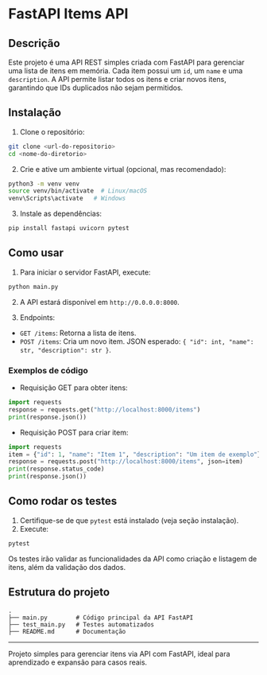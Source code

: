 # FastAPI Items API

## Descrição

Este projeto é uma API REST simples criada com FastAPI para gerenciar uma lista de itens em memória. Cada item possui um `id`, um `name` e uma `description`. A API permite listar todos os itens e criar novos itens, garantindo que IDs duplicados não sejam permitidos.

## Instalação

1. Clone o repositório:

```bash
git clone <url-do-repositorio>
cd <nome-do-diretorio>
```

2. Crie e ative um ambiente virtual (opcional, mas recomendado):

```bash
python3 -m venv venv
source venv/bin/activate  # Linux/macOS
venv\Scripts\activate   # Windows
```

3. Instale as dependências:

```bash
pip install fastapi uvicorn pytest
```

## Como usar

1. Para iniciar o servidor FastAPI, execute:

```bash
python main.py
```

2. A API estará disponível em `http://0.0.0.0:8000`.

3. Endpoints:

- `GET /items`: Retorna a lista de itens.
- `POST /items`: Cria um novo item. JSON esperado: `{ "id": int, "name": str, "description": str }`.

### Exemplos de código

- Requisição GET para obter itens:

```python
import requests
response = requests.get("http://localhost:8000/items")
print(response.json())
```

- Requisição POST para criar item:

```python
import requests
item = {"id": 1, "name": "Item 1", "description": "Um item de exemplo"}
response = requests.post("http://localhost:8000/items", json=item)
print(response.status_code)
print(response.json())
```

## Como rodar os testes

1. Certifique-se de que `pytest` está instalado (veja seção instalação).
2. Execute:

```bash
pytest
```

Os testes irão validar as funcionalidades da API como criação e listagem de itens, além da validação dos dados.

## Estrutura do projeto

```
.
├── main.py        # Código principal da API FastAPI
├── test_main.py   # Testes automatizados
├── README.md      # Documentação
```

---

Projeto simples para gerenciar itens via API com FastAPI, ideal para aprendizado e expansão para casos reais.
